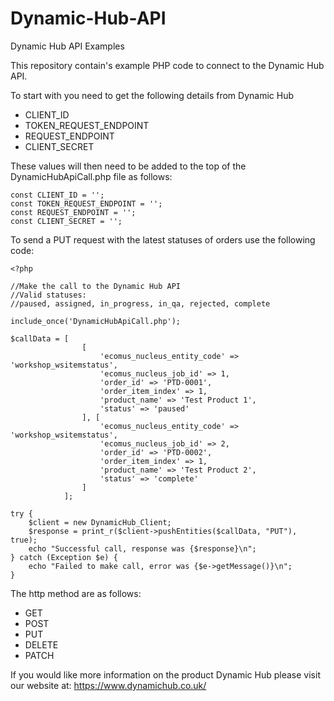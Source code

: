 # Dynamic-Hub-API

Dynamic Hub API Examples

This repository contain's example PHP code to connect to the Dynamic Hub API.

To start with you need to get the following details from Dynamic Hub

* CLIENT_ID
* TOKEN_REQUEST_ENDPOINT
* REQUEST_ENDPOINT
* CLIENT_SECRET

These values will then need to be added to the top of the DynamicHubApiCall.php file as follows:

```
const CLIENT_ID = '';
const TOKEN_REQUEST_ENDPOINT = '';
const REQUEST_ENDPOINT = '';
const CLIENT_SECRET = '';
```

To send a PUT request with the latest statuses of orders use the following code:

```
<?php 

//Make the call to the Dynamic Hub API
//Valid statuses:
//paused, assigned, in_progress, in_qa, rejected, complete

include_once('DynamicHubApiCall.php');

$callData = [
                [
                    'ecomus_nucleus_entity_code' => 'workshop_wsitemstatus',
                    'ecomus_nucleus_job_id' => 1,
                    'order_id' => 'PTD-0001',
                    'order_item_index' => 1,
                    'product_name' => 'Test Product 1',
                    'status' => 'paused'
                ], [
                    'ecomus_nucleus_entity_code' => 'workshop_wsitemstatus',
                    'ecomus_nucleus_job_id' => 2,
                    'order_id' => 'PTD-0002',
                    'order_item_index' => 1,
                    'product_name' => 'Test Product 2',
                    'status' => 'complete'
                ]
            ];

try {
    $client = new DynamicHub_Client;
    $response = print_r($client->pushEntities($callData, "PUT"), true);
    echo "Successful call, response was {$response}\n";
} catch (Exception $e) {
    echo "Failed to make call, error was {$e->getMessage()}\n";
}

```

The http method are as follows:
* GET
* POST
* PUT
* DELETE
* PATCH



If you would like more information on the product Dynamic Hub please visit our website at: https://www.dynamichub.co.uk/
